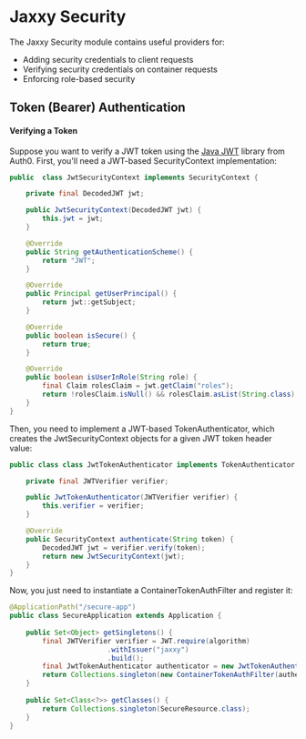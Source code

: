 # Jaxxy Security

The Jaxxy Security module contains useful providers for:

- Adding security credentials to client requests
- Verifying security credentials on container requests
- Enforcing role-based security

## Token (Bearer) Authentication

#### Verifying a Token

Suppose you want to verify a JWT token using the [Java JWT](https://github.com/auth0/java-jwt) library from Auth0. First, you'll need a JWT-based SecurityContext implementation:


```java
public  class JwtSecurityContext implements SecurityContext {

    private final DecodedJWT jwt;

    public JwtSecurityContext(DecodedJWT jwt) {
        this.jwt = jwt;
    }

    @Override
    public String getAuthenticationScheme() {
        return "JWT";
    }

    @Override
    public Principal getUserPrincipal() {
        return jwt::getSubject;
    }

    @Override
    public boolean isSecure() {
        return true;
    }

    @Override
    public boolean isUserInRole(String role) {
        final Claim rolesClaim = jwt.getClaim("roles");
        return !rolesClaim.isNull() && rolesClaim.asList(String.class).contains(role);
    }
}
```

Then, you need to implement a JWT-based TokenAuthenticator, which creates the JwtSecurityContext objects for a given
JWT token header value:

```java
public class class JwtTokenAuthenticator implements TokenAuthenticator {

    private final JWTVerifier verifier;

    public JwtTokenAuthenticator(JWTVerifier verifier) {
        this.verifier = verifier;
    }

    @Override
    public SecurityContext authenticate(String token) {
        DecodedJWT jwt = verifier.verify(token);
        return new JwtSecurityContext(jwt);
    }
}
```

Now, you just need to instantiate a ContainerTokenAuthFilter and register it:

```java
@ApplicationPath("/secure-app")
public class SecureApplication extends Application {
    
    public Set<Object> getSingletons() {
        final JWTVerifier verifier = JWT.require(algorithm)
                        .withIssuer("jaxxy")
                        .build(); 
        final JwtTokenAuthenticator authenticator = new JwtTokenAuthenticator(verifier);
        return Collections.singleton(new ContainerTokenAuthFilter(authenticator));
    }
    
    public Set<Class<?>> getClasses() {
        return Collections.singleton(SecureResource.class);
    }
}
```